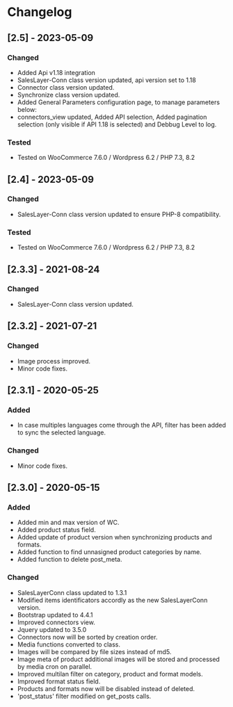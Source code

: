 # Changelog

## [2.5] - 2023-05-09

### Changed

- Added Api v1.18 integration
- SalesLayer-Conn class version updated, api version set to 1.18
- Connector class version updated.
- Synchronize class version updated.
- Added General Parameters configuration page, to manage parameters below:
- connectors_view updated, Added API selection, Added pagination selection (only visible if API 1.18 is selected) and Debbug Level to log.

### Tested

- Tested on WooCommerce 7.6.0 / Wordpress 6.2 / PHP 7.3, 8.2 

## [2.4] - 2023-05-09

### Changed

- SalesLayer-Conn class version updated to ensure PHP-8 compatibility.

### Tested

- Tested on WooCommerce 7.6.0 / Wordpress 6.2 / PHP 7.3, 8.2 

## [2.3.3] - 2021-08-24

### Changed

- SalesLayer-Conn class version updated.

## [2.3.2] - 2021-07-21

### Changed

- Image process improved.
- Minor code fixes.

## [2.3.1] - 2020-05-25

### Added

- In case multiples languages come through the API, filter has been added to sync the selected language.

### Changed

- Minor code fixes.

## [2.3.0] - 2020-05-15

### Added

- Added min and max version of WC.
- Added product status field.
- Added update of product version when synchronizing products and formats.
- Added function to find unnasigned product categories by name.
- Added function to delete post_meta.

### Changed

- SalesLayerConn class updated to 1.3.1
- Modified items identificators accordly as the new SalesLayerConn version.
- Bootstrap updated to 4.4.1
- Improved connectors view.
- Jquery updated to 3.5.0
- Connectors now will be sorted by creation order.
- Media functions converted to class.
- Images will be compared by file sizes instead of md5.
- Image meta of product additional images will be stored and processed by media cron on parallel.
- Improved multilan filter on category, product and format models.
- Improved format status field.
- Products and formats now will be disabled instead of deleted.
- 'post_status' filter modified on get_posts calls.



